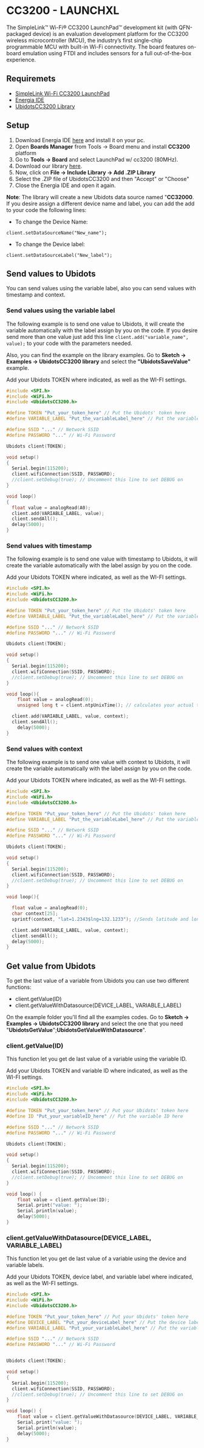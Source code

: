 # CC3200 - LAUNCHXL


The SimpleLink™ Wi-Fi® CC3200 LaunchPad™ development kit (with QFN-packaged device) is an evaluation development platform for the CC3200 wireless microcontroller (MCU), the industry’s first single-chip programmable MCU with built-in Wi-Fi connectivity. The board features on-board emulation using FTDI and includes sensors for a full out-of-the-box experience.

## Requiremets

* [SimpleLink Wi-Fi CC3200 LaunchPad](http://www.ti.com/tool/cc3200-launchxl)
* [Energia IDE](http://energia.nu/download/)
* [UbidotsCC3200 Library](https://github.com/ubidots/ubidots-CC3200/archive/master.zip)

## Setup

1. Download Energia IDE [here](http://energia.nu/download/) and install it on your pc.
2. Open **Boards Manager** from Tools -> Board menu and install **CC3200** platform 
3. Go to **Tools -> Board** and select LaunchPad w/ cc3200 (80MHz).
4. Download our library [here](https://github.com/ubidots/ubidots-CC3200/archive/master.zip).
5. Now, click on **File -> Include Library -> Add .ZIP Library**
6. Select the .ZIP file of UbidotsCC3200 and then "Accept" or "Choose"
7. Close the Energia IDE and open it again.

**Note**: The library will create a new Ubidots data source named "**CC32000**. If you desire assign a different device name and label, you can add the add to your code the following lines:

* To change the Device Name:

```
client.setDataSourceName("New_name");
```

* To change the Device label:

``` 
client.setDataSourceLabel("New_label"); 
```

   
## Send values to Ubidots 

You can send values using the variable label, also you can send values with timestamp and context. 


### Send values using the variable label 

The following example is to send one value to Ubidots, it will create the variable automatically with the label assign by you on the code. If you desire send more than one value just add this line ```client.add("variable_name", value);``` to your code with the parameters needed. 

Also, you can find the example on the library examples. Go to **Sketch -> Examples -> UbidotsCC3200 library** and select the **"UbidotsSaveValue"** example.

Add your Ubidots TOKEN where indicated, as well as the WI-FI settings.

```c++
#include <SPI.h>
#include <WiFi.h>
#include <UbidotsCC3200.h>

#define TOKEN "Put_your_token_here" // Put the Ubidots' token here
#define VARIABLE_LABEL "Put_the_variableLabel_here" // Put the variable label here

#define SSID "..." // Network SSID
#define PASSWORD "..." // Wi-Fi Password

Ubidots client(TOKEN);

void setup()
{
  Serial.begin(115200);
  client.wifiConnection(SSID, PASSWORD);
  //client.setDebug(true); // Uncomment this line to set DEBUG on
}

void loop()
{
  float value = analogRead(A0);
  client.add(VARIABLE_LABEL, value);
  client.sendAll();
  delay(5000);
}
```

### Send values with timestamp

The following example is to send one value with timestamp to Ubidots, it will create the variable automatically with the label assign by you on the code.

Add your Ubidots TOKEN where indicated, as well as the WI-FI settings.

```c++
#include <SPI.h>
#include <WiFi.h>
#include <UbidotsCC3200.h>

#define TOKEN "Put_your_token_here" // Put the Ubidots' token here
#define VARIABLE_LABEL "Put_the_variableLabel_here" // Put the variable label here

#define SSID "..." // Network SSID
#define PASSWORD "..." // Wi-Fi Password

Ubidots client(TOKEN);

void setup()
{
  Serial.begin(115200);
  client.wifiConnection(SSID, PASSWORD);
  //client.setDebug(true); // Uncomment this line to set DEBUG on
}

void loop(){
    float value = analogRead(0);
    unsigned long t = client.ntpUnixTime(); // calculates your actual timestamp in SECONDS

  client.add(VARIABLE_LABEL, value, context);
  client.sendAll();
    delay(5000);
}
```

### Send values with context

The following example is to send one value with context to Ubidots, it will create the variable automatically with the label assign by you on the code.

Add your Ubidots TOKEN where indicated, as well as the WI-FI settings.

```c++
#include <SPI.h>
#include <WiFi.h>
#include <UbidotsCC3200.h>

#define TOKEN "Put_your_token_here" // Put the Ubidots' token here
#define VARIABLE_LABEL "Put_the_variableLabel_here" // Put the variable label here

#define SSID "..." // Network SSID
#define PASSWORD "..." // Wi-Fi Password

Ubidots client(TOKEN);

void setup()
{
  Serial.begin(115200);
  client.wifiConnection(SSID, PASSWORD);
  //client.setDebug(true); // Uncomment this line to set DEBUG on
}

void loop(){

  float value = analogRead(0);
  char context[25];
  sprintf(context, "lat=1.2343$lng=132.1233"); //Sends latitude and longitude for watching position in a map

  client.add(VARIABLE_LABEL, value, context);
  client.sendAll();
  delay(5000);
}
```

## Get value from Ubidots

To get the last value of a variable from Ubidots you can use two different functions:

+ client.getValue(ID)
+ client.getValueWithDatasource(DEVICE_LABEL, VARIABLE_LABEL)

On the example folder you'll find all the examples codes. Go to **Sketch -> Examples ->  UbidotsCC3200 library** and select the one that you need "**UbidotsGetValue**";**UbidotsGetValueWithDatasource**".

### client.getValue(ID)

This function let you get de last value of a variable using the variable ID.

Add your Ubidots TOKEN and variable ID where indicated, as well as the WI-FI settings.

```c++
#include <SPI.h>
#include <WiFi.h>
#include <UbidotsCC3200.h>

#define TOKEN "Put_your_token_here" // Put your Ubidots' token here
#define ID "Put_your_variableID_here" // Put the variable ID here

#define SSID "..." // Network SSID
#define PASSWORD "..." // Wi-Fi Password

Ubidots client(TOKEN);

void setup()
{
  Serial.begin(115200);
  client.wifiConnection(SSID, PASSWORD);
  //client.setDebug(true); // Uncomment this line to set DEBUG on
}

void loop() {
    float value = client.getValue(ID);
    Serial.print("value: ");
    Serial.println(value);
    delay(5000);
}
```

### client.getValueWithDatasource(DEVICE_LABEL, VARIABLE_LABEL)

This function let you get de last value of a variable using the device and variable labels.

Add your Ubidots TOKEN, device label, and variable label where indicated, as well as the WI-FI settings.

```c++
#include <SPI.h>
#include <WiFi.h>
#include <UbidotsCC3200.h>

#define TOKEN "Put_your_token_here" // Put your Ubidots' token here
#define DEVICE_LABEL "Put_your_deviceLabel_here" // Put the device label  here
#define VARIABLE_LABEL "Put_your_variableLabel_here" // Put the variable label here

#define SSID "..." // Network SSID
#define PASSWORD "..." // Wi-Fi Password


Ubidots client(TOKEN);

void setup()
{
  Serial.begin(115200);
  client.wifiConnection(SSID, PASSWORD);
  //client.setDebug(true); // Uncomment this line to set DEBUG on
}

void loop() {
    float value = client.getValueWithDatasource(DEVICE_LABEL, VARIABLE_LABEL);
    Serial.print("value: ");
    Serial.println(value);
    delay(5000);
}
```
